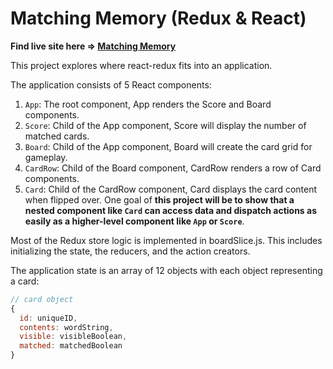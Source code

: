 # Matching Memory (Redux & React)

**Find live site here =>  [Matching Memory](https://realgordon.github.io/redux-react-matching-memory/)**

This project explores where react-redux fits into an application.

The application consists of 5 React components:

1. `App`: The root component, App renders the Score and Board components.
2. `Score`: Child of the App component, Score will display the number of matched cards.
3. `Board`: Child of the App component, Board will create the card grid for gameplay.
4. `CardRow`: Child of the Board component, CardRow renders a row of Card components.
5. `Card`: Child of the CardRow component, Card displays the card content when flipped over.
One goal of **this project will be to show that a nested component like `Card` can access data and dispatch actions as easily as a higher-level component like `App` or `Score`**.

Most of the Redux store logic is implemented in boardSlice.js. This includes initializing the state, the reducers, and the action creators.

The application state is an array of 12 objects with each object representing a card:

```javascript
// card object
{
  id: uniqueID, 
  contents: wordString, 
  visible: visibleBoolean, 
  matched: matchedBoolean
}
```